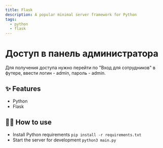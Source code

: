 ```yaml
---
title: Flask
description: A popular minimal server framework for Python
tags:
  - python
  - flask
---
```


# Доступ в панель администратора
Для получения доступа нужно перейти по "Вход для сотрудников" в футере, ввести логин - admin, пароль - admin. 

## ✨ Features

- Python
- Flask

## 💁‍♀️ How to use

- Install Python requirements `pip install -r requirements.txt`
- Start the server for development `python3 main.py`
